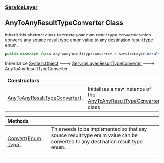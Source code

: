 ### [ServiceLayer](ServiceLayer.md 'ServiceLayer')
## AnyToAnyResultTypeConverter Class
Inherit this abstract class to create your own result type converter which converts any source result type enum value to any destination result type enum.  
```csharp
public abstract class AnyToAnyResultTypeConverter : ServiceLayer.ResultTypeConverter
```

Inheritance [System.Object](https://docs.microsoft.com/en-us/dotnet/api/System.Object 'System.Object') &#129106; [ServiceLayer.ResultTypeConverter](https://docs.microsoft.com/en-us/dotnet/api/ServiceLayer.ResultTypeConverter 'ServiceLayer.ResultTypeConverter') &#129106; AnyToAnyResultTypeConverter  

| Constructors | |
| :--- | :--- |
| [AnyToAnyResultTypeConverter()](ServiceLayer_AnyToAnyResultTypeConverter_AnyToAnyResultTypeConverter().md 'ServiceLayer.AnyToAnyResultTypeConverter.AnyToAnyResultTypeConverter()') | Initializes a new instance of the [AnyToAnyResultTypeConverter](ServiceLayer_AnyToAnyResultTypeConverter.md 'ServiceLayer.AnyToAnyResultTypeConverter') class<br/> |

| Methods | |
| :--- | :--- |
| [Convert(Enum, Type)](ServiceLayer_AnyToAnyResultTypeConverter_Convert(System_Enum_System_Type).md 'ServiceLayer.AnyToAnyResultTypeConverter.Convert(System.Enum, System.Type)') | This needs to be implemented so that any source result type enum value can be converted to any destination result type enum.<br/><br/> |
